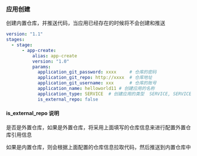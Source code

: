 ### 应用创建

创建内置仓库，并推送代码，当应用已经存在的时候将不会创建和推送

```yaml
version: "1.1"
stages:
  - stage:
      - app-create:
          alias: app-create
          version: "1.0"
          params:
            application_git_password: xxxx     # 仓库的密码
            application_git_repo: http://xxxx  # 仓库地址
            application_git_username: xxx      # 仓库的账号
            application_name: helloworld11 # 创建应用的名称
            application_type: SERVICE  # 创建应用的类型  SERVICE, SERVICE, MOBILE
            is_external_repo: false   
```

#### is_external_repo 说明

是否是外置仓库，如果是外置仓库，将采用上面填写的仓库信息来进行配置外置仓库引用信息

如果是内置仓库，则会根据上面配置的仓库信息拉取代码，然后推送到内置仓库中

